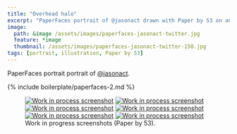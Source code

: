```yaml
---
title: "Overhead halo"
excerpt: "PaperFaces portrait of @jasonact drawn with Paper by 53 on an iPad."
image: 
  path: &image /assets/images/paperfaces-jasonact-twitter.jpg 
  feature: *image
  thumbnail: /assets/images/paperfaces-jasonact-twitter-150.jpg
tags: [portrait, illustration, Paper by 53]
---
```


PaperFaces portrait portrait of [@jasonact](http://twitter.com/jasonact).

{% include boilerplate/paperfaces-2.md %}

<figure class="third">
	<a href="{{ site.url }}/assets/images/paperfaces-jasonact-process-1-lg.jpg"><img src="{{ site.url }}/assets/images/paperfaces-jasonact-process-1-600.jpg" alt="Work in process screenshot"></a>
	<a href="{{ site.url }}/assets/images/paperfaces-jasonact-process-2-lg.jpg"><img src="{{ site.url }}/assets/images/paperfaces-jasonact-process-2-600.jpg" alt="Work in process screenshot"></a>
	<a href="{{ site.url }}/assets/images/paperfaces-jasonact-process-3-lg.jpg"><img src="{{ site.url }}/assets/images/paperfaces-jasonact-process-3-600.jpg" alt="Work in process screenshot"></a>
	<a href="{{ site.url }}/assets/images/paperfaces-jasonact-process-4-lg.jpg"><img src="{{ site.url }}/assets/images/paperfaces-jasonact-process-4-600.jpg" alt="Work in process screenshot"></a>
	<a href="{{ site.url }}/assets/images/paperfaces-jasonact-process-5-lg.jpg"><img src="{{ site.url }}/assets/images/paperfaces-jasonact-process-5-600.jpg" alt="Work in process screenshot"></a>
	<a href="{{ site.url }}/assets/images/paperfaces-jasonact-process-6-lg.jpg"><img src="{{ site.url }}/assets/images/paperfaces-jasonact-process-6-600.jpg" alt="Work in process screenshot"></a>
	<figcaption>Work in progress screenshots (Paper by 53).</figcaption>
</figure>
